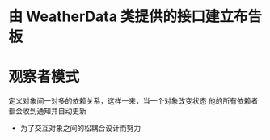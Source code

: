# 由 WeatherData 类提供的接口建立布告板

# 观察者模式
定义对象间一对多的依赖关系，这样一来，当一个对象改变状态
他的所有依赖者都会收到通知并自动更新

* 为了交互对象之间的松耦合设计而努力